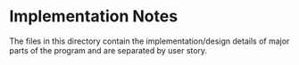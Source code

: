 # Implementation Notes

The files in this directory contain the implementation/design details of major parts of the program and are separated by user story.
